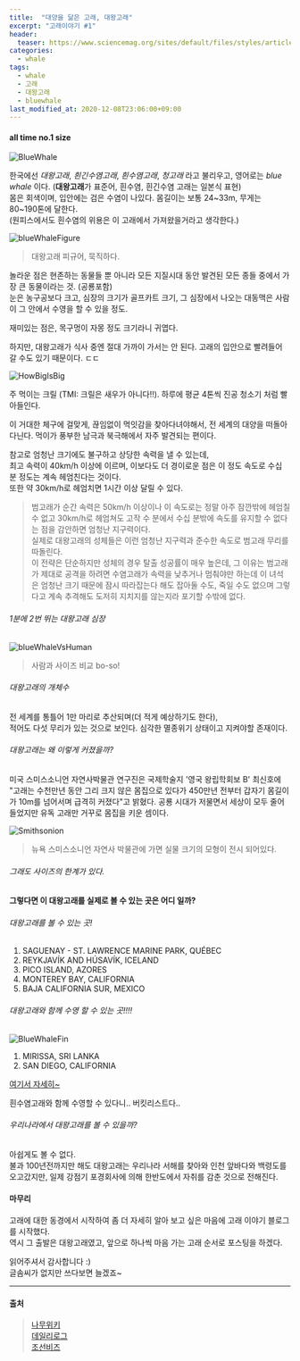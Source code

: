 ```yaml
---
title:  "대양을 닮은 고래, 대왕고래"   
excerpt: "고래이야기 #1"  
header:
  teaser: https://www.sciencemag.org/sites/default/files/styles/article_main_large/public/cc_Nicholas-Pyenson---The_Hunt_Showcase_4K_TV4_16x9.jpg?itok=yyN0swOD
categories:
  - whale  
tags:
  - whale 
  - 고래 
  - 대왕고래 
  - bluewhale
last_modified_at: 2020-12-08T23:06:00+09:00
---
```


#### all time no.1 size

![BlueWhale]

한국에선 _대왕고래_, _흰긴수염고래_, _흰수염고래_, _청고래_ 라고 불리우고, 영어로는 _blue whale_ 이다.
(**대왕고래**가 표준어, 흰수염, 흰긴수염 고래는 일본식 표현)       
몸은 회색이며, 입안에는 검은 수염이 나있다. 몸길이는 보통 24~33m, 무게는 80~190톤에 달한다.   
(원피스에서도 흰수염의 위용은 이 고래에서 가져왔을거라고 생각한다.)

![blueWhaleFigure]
> 대왕고래 피규어, 묵직하다.
      
놀라운 점은 현존하는 동물들 뿐 아니라 모든 지질시대 동안 발견된 모든 종들 중에서 가장 큰 동물이라는 것. (공룡포함)           
눈은 농구공보다 크고, 심장의 크기가 골프카트 크기, 그 심장에서 나오는 대동맥은 사람이 그 안에서 수영을 할 수 있을 정도.

재미있는 점은, 목구멍이 자몽 정도 크기라니 귀엽다.

하지만, 대왕고래가 식사 중엔 절대 가까이 가서는 안 된다. 고래의 입안으로 빨려들어 갈 수도 있기 때문이다. ㄷㄷ   


![HowBigIsBig]

주 먹이는 크릴 (TMI: 크릴은 새우가 아니다!!). 하루에 평균 4톤씩 진공 청소기 처럼 빨아들인다.

이 거대한 체구에 걸맞게, 끊임없이 먹잇감을 찾아다녀야해서, 전 세계의 대양을 떠돌아 다닌다.
먹이가 풍부한 남극과 북극해에서 자주 발견되는 편이다.

참고로 엄청난 크기에도 불구하고 상당한 속력을 낼 수 있는데,    
최고 속력이 40km/h 이상에 이르며, 이보다도 더 경이로운 점은 이 정도 속도로 수십 분 정도는 계속 헤엄친다는 것이다.       
또한 약 30km/h로 헤엄치면 1시간 이상 달릴 수 있다.    

> 범고래가 순간 속력은 50km/h 이상이나 이 속도로는 정말 아주 잠깐밖에 헤엄칠 수 없고 30km/h로 헤엄쳐도 고작 수 분에서 수십 분밖에 속도를 유지할 수 없다는 점을 감안하면 엄청난 지구력이다.    
실제로 대왕고래의 성체들은 이런 엄청난 지구력과 준수한 속도로 범고래 무리를 따돌린다.    
이 전략은 단순하지만 성체의 경우 탈출 성공률이 매우 높은데, 그 이유는 범고래가 제대로 공격을 하려면 수염고래가 속력을 낮추거나 멈춰야만 하는데 이 녀석은 엄청난 크기 때문에 잠시 따라잡는다 해도 잡아둘 수도, 죽일 수도 없으며 그렇다고 계속 추격해도 도저히 지치지를 않는지라 포기할 수밖에 없다.

###### 1분에 2번 뛰는 대왕고래 심장

![blueWhaleVsHuman]
> 사람과 사이즈 비교 bo-so!

###### 대왕고래의 개체수
전 세계를 통틀어 1만 마리로 추산되며(더 적게 예상하기도 한다),  
적어도 다섯 무리가 있는 것으로 보인다. 심각한 멸종위기 상태이고 지켜야할 존재이다.  

###### 대왕고래는 왜 이렇게 커졌을까?
미국 스미스소니언 자연사박물관 연구진은 국제학술지 '영국 왕립학회보 B' 최신호에 "고래는 수천만년 동안 그리 크지 않은 몸집으로 있다가 450만년 전부터 갑자기 몸길이가 10m를 넘어서며 급격히 커졌다"고 밝혔다. 공룡 시대가 저물면서 세상이 모두 줄어들었지만 유독 고래만 거꾸로 몸집을 키운 셈이다.

![Smithsonion]
> 뉴욕 스미스소니언 자연사 박물관에 가면 실물 크기의 모형이 전시 되어있다.

###### 그래도 사이즈의 한계가 있다.



#### 그렇다면 이 대왕고래를 실제로 볼 수 있는 곳은 어디 일까?

###### 대왕고래를 볼 수 있는 곳! 

1. SAGUENAY - ST. LAWRENCE MARINE PARK, QUÉBEC
2. REYKJAVÍK AND HÚSAVÍK, ICELAND
3. PICO ISLAND, AZORES
4. MONTEREY BAY, CALIFORNIA
5. BAJA CALIFORNIA SUR, MEXICO

###### 대왕고래와 함께 수영 할 수 있는 곳!!!!
![BlueWhaleFin]
1. MIRISSA, SRI LANKA
2. SAN DIEGO, CALIFORNIA


[여기서 자세히~][SeeBlueWhale]

흰수염고래와 함께 수영할 수 있다니.. 버킷리스트다..

###### 우리나라에서 대왕고래를 볼 수 있을까?
아쉽게도 볼 수 없다.    
불과 100년전까지만 해도 대왕고래는 우리나라 서해를 찾아와 인천 앞바다와 백령도를 오고갔지만, 일제 강점기 포경회사에 의해 한반도에서 자취를 감춘 것으로 전해진다.                                  
                                  
#### 마무리

고래에 대한 동경에서 시작하여 좀 더 자세히 알아 보고 싶은 마음에 고래 이야기 블로그를 시작했다.  
역시 그 출발은 대왕고래였고, 앞으로 하나씩 마음 가는 고래 순서로 포스팅을 하겠다.

읽어주셔서 감사합니다 :)   
글솜씨가 없지만 쓰다보면 늘겠죠~

---

#### 출처
> [나무위키]  
> [데일리로그]  
> [조선비즈]  

[BlueWhale]: https://www.sciencemag.org/sites/default/files/styles/article_main_large/public/cc_Nicholas-Pyenson---The_Hunt_Showcase_4K_TV4_16x9.jpg?itok=yyN0swOD
[SeeBlueWhale]: https://magazine.diviac.com/blue-whales-the-worlds-best-places-for-whale-watching-and-swimming/
[Smithsonion]: https://www.amnh.org/var/ezflow_site/storage/images/media/amnh/images/exhibitions/permanent-exhibitions/biodiversity-and-environment-halls/milstein-hall-of-ocean-life/blue-whale-exhibit-2460-1384/4162997-1-eng-US/blue-whale-exhibit-2460-1384_wideexact_2460.jpg  
[HowBigIsBig]: https://w.namu.la/s/19fb9e19e42511c25e5e87f7333979189e75b07db84669be9de079dfa690fe5a669aa2486f97d89a265e489b1df5e33cfb0ace0f729f4945c74209e427242cc902cd91a21de7c85ea2e25bd1d5e515ddbeab6f9776b21925955879320e240b5cbf757f5ace061e71ba3620df94bc5694
[blueWhaleFigure]: https://user-images.githubusercontent.com/13774828/101245484-94e6d800-3750-11eb-8ab4-5a945a5d2596.jpeg
[blueWhaleVsHuman]: https://ww.namu.la/s/fe95bb6aba26a9ea1cb253fcefe5fb0217b2a04b4eabf39e11ed7acb396f4ee0d833075168228ea681776765dcfc19842ac096c78a9a88cc16cf0c16e1e3457af3725ae6185310c795470bbd1e47094cd27aa9124e67fcd00f887bbae20941e0
[blueWhaleImage1]: https://w.namu.la/s/707b8b038dcee2eb9ec8bdef1993e55db9fa958d407e063cff64894e72b1b13c75dd66c343c0d32ad7dbe161b2d9573df6252eab257d76dcc74581408464da13ea10abf6cc10fed6deda26b70e6671d5e2dec31318f9972302b49f92d4b6f5f350a3254780db0a7bbdee845a63fa4950
[나무위키]: https://namu.wiki/w/%EB%8C%80%EC%99%95%EA%B3%A0%EB%9E%98   
[BlueWhaleFin]: https://magazine.diviac.com/content/images/2016/10/common-questions-about-blue-whales.jpg
[BUYOICENTER]: https://www.ndbc.noaa.gov/station_page.php?station=44013   
[데일리로그]: https://www.dailylog.co.kr/news/articleView.html?idxno=20841  
[조선비즈]: https://biz.chosun.com/site/data/html_dir/2017/06/02/2017060202019.html  